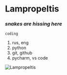 # Lampropeltis

### _snakes are hissing here_

`coding`

1. rus, eng
2. python
3. git, github
4. pycharm, vs code

![Lampropeltis](https://yt3.googleusercontent.com/Eld6fmBWwRHcPxenvHFUT8zjTBlNFtxnBCbqZwV2SGxYEGBFBHJrFl-E1UcYaoWrt8k5o4EDFA=s900-c-k-c0x00ffffff-no-rj)